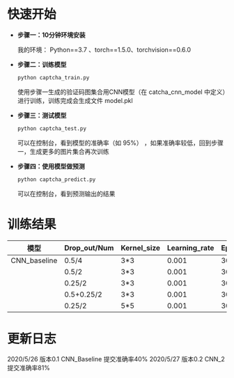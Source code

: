 快速开始
====
- __步骤一：10分钟环境安装__
    
    我的环境：
    Python==3.7 、torch==1.5.0、torchvision==0.6.0

- __步骤二：训练模型__
    ```bash
    python captcha_train.py
    ```
    使用步骤一生成的验证码图集合用CNN模型（在 catcha_cnn_model 中定义）进行训练，训练完成会生成文件 model.pkl

- __步骤三：测试模型__
    ```bash
    python captcha_test.py
    ```
    可以在控制台，看到模型的准确率（如 95%） ，如果准确率较低，回到步骤一，生成更多的图片集合再次训练

- __步骤四：使用模型做预测__
    ```bash
    python captcha_predict.py
    ```
    可以在控制台，看到预测输出的结果
    
训练结果
====
| 模型         | Drop_out/Num | Kernel_size | Learning_rate | Epoch | Train:Test | Accuracy | Submit_acc |
| ------------ | ------------ | ----------- | ------------- | ----- | ---------- | -------- | ---------- |
| CNN_baseline | 0.5/4        | 3*3         | 0.001         | 30    | 9:1        | 16.92%   |            |
|              | 0.5/2        | 3*3         | 0.001         | 30    | 9:1        | 68.80%   |            |
|              | 0.25/2       | 3*3         | 0.001         | 30    | 9:1        | 91.78%   |            |
|              | 0.5+0.25/2   | 3*3         | 0.001         | 30    | 9:1        | 87.83%   |            |
|              | 0.25/2       | 5*5         | 0.001         | 30    | 9:1        | 92.58%   | 0.4018     |

更新日志
====
2020/5/26 版本0.1 CNN_Baseline 提交准确率40% 
2020/5/27 版本0.2 CNN_2        提交准确率81%
